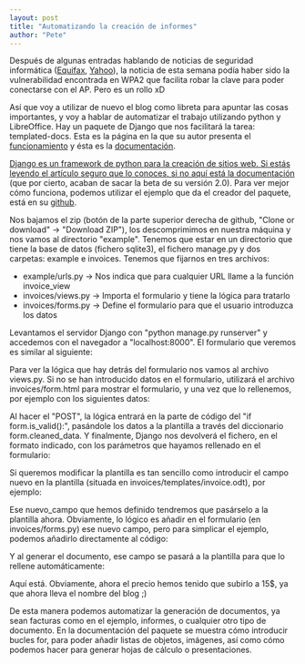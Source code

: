 ```yaml
---
layout: post
title: "Automatizando la creación de informes"
author: "Pete"
---
```


Después de algunas entradas hablando de noticias de seguridad informática ([Equifax](https://livefromsec.github.io/2017-09-08/equifax-hackeado), [Yahoo](https://livefromsec.github.io/2017-10-06/mas-bases-de-datos-comprometidas)), la noticia de esta semana podía haber sido la vulnerabilidad encontrada en WPA2 que facilita robar la clave para poder conectarse con el AP. Pero es un rollo xD

Así que voy a utilizar de nuevo el blog como libreta para apuntar las cosas importantes, y voy a hablar de automatizar el trabajo utilizando python y LibreOffice. Hay un paquete de Django que nos facilitará la tarea: templated-docs. Esta es la página en la que su autor presenta el [funcionamiento](http://morozov.ca/django-pdf-msword-excel-templates.html) y ésta es la [documentación](https://templated-docs.readthedocs.io/en/latest/).

[Django es un framework de python para la creación de sitios web. Si estás leyendo el artículo seguro que lo conoces, si no aquí está la documentación](https://www.djangoproject.com/) (que por cierto, acaban de sacar la beta de su versión 2.0). Para ver mejor cómo funciona, podemos utilizar el ejemplo que da el creador del paquete, está en su [github](https://github.com/alexmorozov/templated-docs/tree/master/example). 

Nos bajamos el zip (botón de la parte superior derecha de github, "Clone or download" -> "Download ZIP"), los descomprimimos en nuestra máquina y nos vamos al directorio "example". Tenemos que estar en un directorio que tiene la base de datos (fichero sqlite3), el fichero manage.py y dos carpetas: example e invoices. Tenemos que fijarnos en tres archivos:
- example/urls.py -> Nos indica que para cualquier URL llame a la función invoice_view 
- invoices/views.py -> Importa el formulario y tiene la lógica para tratarlo
- invoices/forms.py -> Define el formulario para que el usuario introduzca los datos

Levantamos el servidor Django con "python manage.py runserver" y accedemos con el navegador a "localhost:8000". El formulario que veremos es similar al siguiente:



Para ver la lógica que hay detrás del formulario nos vamos al archivo views.py. Si no se han introducido datos en el formulario, utilizará el archivo invoices/form.html para mostrar el formulario, y una vez que lo rellenemos, por ejemplo con los siguientes datos:



Al hacer el "POST", la lógica entrará en la parte de código del "if form.is_valid():", pasándole los datos a la plantilla a través del diccionario form.cleaned_data. Y finalmente, Django nos devolverá el fichero, en el formato indicado, con los parámetros que hayamos rellenado en el formulario:


Si queremos modificar la plantilla es tan sencillo como introducir el campo nuevo en la plantilla (situada en invoices/templates/invoice.odt), por ejemplo:


Ese nuevo_campo que hemos definido tendremos que pasárselo a la plantilla ahora. Obviamente, lo lógico es añadir en el formulario (en invoices/forms.py) ese nuevo campo, pero para simplicar el ejemplo, podemos añadirlo directamente al código:


Y al generar el documento, ese campo se pasará a la plantilla para que lo rellene automáticamente:


Aquí está. Obviamente, ahora el precio hemos tenido que subirlo a 15$, ya que ahora lleva el nombre del blog ;)

De esta manera podemos automatizar la generación de documentos, ya sean facturas como en el ejemplo, informes, o cualquier otro tipo de documento. En  la documentación del paquete se muestra cómo introducir bucles for, para poder añadir listas de objetos, imágenes, así como cómo podemos hacer para generar hojas de cálculo o presentaciones.

